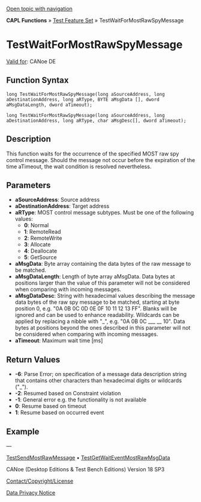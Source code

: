 [Open topic with navigation](../../../../../CANoeDEFamily.htm#Topics/CAPLFunctions/Test/Functions/CAPLfunctionTestWaitForMostRawSpyMessage.md)

**CAPL Functions** » [Test Feature Set](../CAPLfunctionsTFSOverview.md) » TestWaitForMostRawSpyMessage

# TestWaitForMostRawSpyMessage

[Valid for](../../../Shared/FeatureAvailability.md): CANoe DE

## Function Syntax

```plaintext
long TestWaitForMostRawSpyMessage(long aSourceAddress, long aDestinationAddress, long aRType, BYTE aMsgData [], dword aMsgDataLength, dword aTimeout);
```

```plaintext
long TestWaitForMostRawSpyMessage(long aSourceAddress, long aDestinationAddress, long aRType, char aMsgDesc[], dword aTimeout);
```

## Description

This function waits for the occurrence of the specified MOST raw spy control message. Should the message not occur before the expiration of the time aTimeout, the wait condition is resolved nevertheless.

## Parameters

- **aSourceAddress**: Source address
- **aDestinationAddress**: Target address
- **aRType**: MOST control message subtypes. Must be one of the following values:
  - **0**: Normal
  - **1**: RemoteRead
  - **2**: RemoteWrite
  - **3**: Allocate
  - **4**: Deallocate
  - **5**: GetSource
- **aMsgData**: Byte array containing the data bytes of the raw message to be matched.
- **aMsgDataLength**: Length of byte array aMsgData. Data bytes at positions larger than the value of this parameter will not be considered when comparing with incoming messages.
- **aMsgDataDesc**: String with hexadecimal values describing the message data bytes of the raw spy message to be matched, starting at byte position 0, e.g. "0A 0B 0C 0D 0E 0F 10 11 12 13 FF". Blanks will be ignored and can be used to enhance readability. Wildcards can be applied by replacing a nibble with "_", e.g. "0A 0B 0C ___ __ 10". Data bytes at positions beyond the ones described in this parameter will not be considered when comparing with incoming messages.
- **aTimeout**: Maximum wait time [ms]

## Return Values

- **-6**: Parse Error; on specification of a message data description string that contains other characters than hexadecimal digits or wildcards ("_").
- **-2**: Resumed based on Constraint violation
- **-1**: General error e.g. the functionality is not available
- **0**: Resume based on timeout
- **1**: Resume based on occurred event

## Example

—

[TestSendMostRawMessage](CAPLfunctionTestSendMostRawMessage.md) • [TestGetWaitEventMostRawMsgData](CAPLfunctionTestGetWaitEventMostRawMsgData.md)

CANoe (Desktop Editions & Test Bench Editions) Version 18 SP3

[Contact/Copyright/License](../../../Shared/ContactCopyrightLicense.md)

[Data Privacy Notice](https://www.vector.com/int/en/company/get-info/privacy-policy/)
